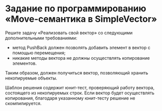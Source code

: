 # Задание по программированию «Move-семантика в SimpleVector»

Решите задачу «Реализовать свой вектор» со следующими дополнительными требованиями:

- метод PushBack должен позволять добавить элемент в вектор с помощью перемещения;
- никакие методы вектора не должны осуществлять копирование элементов.

Таким образом, должен получиться вектор, позволяющий хранить некопируемые объекты.

Шаблон решения содержит юнит-тест, проверяющий работу вектора, состоящего из некопируемых строк. Если вектор будет осуществлять копирования, благодаря указанному юнит-тесту решение не скомпилируется.
